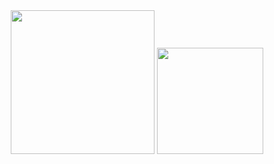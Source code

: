 <div align="center">
  <img height="230px" src="https://github-contributor-stats.vercel.app/api?username=yfyeung" />
  <img height="170px" src="https://github-readme-stats.vercel.app/api/top-langs/?username=yfyeung&layout=compact&langs_count=8" />
</div>
